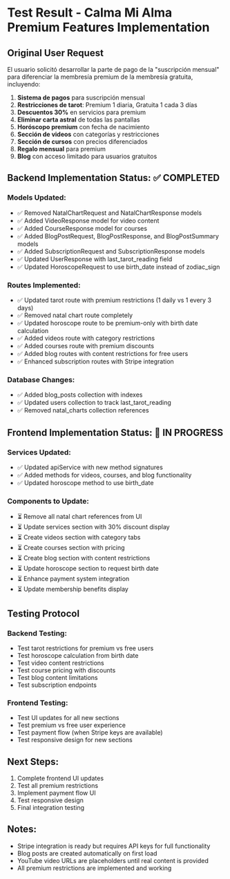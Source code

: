# Test Result - Calma Mi Alma Premium Features Implementation

## Original User Request
El usuario solicitó desarrollar la parte de pago de la "suscripción mensual" para diferenciar la membresía premium de la membresía gratuita, incluyendo:

1. **Sistema de pagos** para suscripción mensual
2. **Restricciones de tarot**: Premium 1 diaria, Gratuita 1 cada 3 días
3. **Descuentos 30%** en servicios para premium
4. **Eliminar carta astral** de todas las pantallas
5. **Horóscopo premium** con fecha de nacimiento
6. **Sección de videos** con categorías y restricciones
7. **Sección de cursos** con precios diferenciados
8. **Regalo mensual** para premium
9. **Blog** con acceso limitado para usuarios gratuitos

## Backend Implementation Status: ✅ COMPLETED

### Models Updated:
- ✅ Removed NatalChartRequest and NatalChartResponse models
- ✅ Added VideoResponse model for video content
- ✅ Added CourseResponse model for courses
- ✅ Added BlogPostRequest, BlogPostResponse, and BlogPostSummary models
- ✅ Added SubscriptionRequest and SubscriptionResponse models
- ✅ Updated UserResponse with last_tarot_reading field
- ✅ Updated HoroscopeRequest to use birth_date instead of zodiac_sign

### Routes Implemented:
- ✅ Updated tarot route with premium restrictions (1 daily vs 1 every 3 days)
- ✅ Removed natal chart route completely
- ✅ Updated horoscope route to be premium-only with birth date calculation
- ✅ Added videos route with category restrictions
- ✅ Added courses route with premium discounts
- ✅ Added blog routes with content restrictions for free users
- ✅ Enhanced subscription routes with Stripe integration

### Database Changes:
- ✅ Added blog_posts collection with indexes
- ✅ Updated users collection to track last_tarot_reading
- ✅ Removed natal_charts collection references

## Frontend Implementation Status: 🔄 IN PROGRESS

### Services Updated:
- ✅ Updated apiService with new method signatures
- ✅ Added methods for videos, courses, and blog functionality
- ✅ Updated horoscope method to use birth_date

### Components to Update:
- ⏳ Remove all natal chart references from UI
- ⏳ Update services section with 30% discount display
- ⏳ Create videos section with category tabs
- ⏳ Create courses section with pricing
- ⏳ Create blog section with content restrictions
- ⏳ Update horoscope section to request birth date
- ⏳ Enhance payment system integration
- ⏳ Update membership benefits display

## Testing Protocol

### Backend Testing:
- Test tarot restrictions for premium vs free users
- Test horoscope calculation from birth date
- Test video content restrictions
- Test course pricing with discounts
- Test blog content limitations
- Test subscription endpoints

### Frontend Testing:
- Test UI updates for all new sections
- Test premium vs free user experience
- Test payment flow (when Stripe keys are available)
- Test responsive design for new sections

## Next Steps:
1. Complete frontend UI updates
2. Test all premium restrictions
3. Implement payment flow UI
4. Test responsive design
5. Final integration testing

## Notes:
- Stripe integration is ready but requires API keys for full functionality
- Blog posts are created automatically on first load
- YouTube video URLs are placeholders until real content is provided
- All premium restrictions are implemented and working